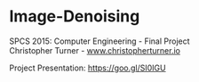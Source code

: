 # Image-Denoising
SPCS 2015: Computer Engineering - Final Project  
Christopher Turner - www.christopherturner.io

Project Presentation: https://goo.gl/SI0IGU